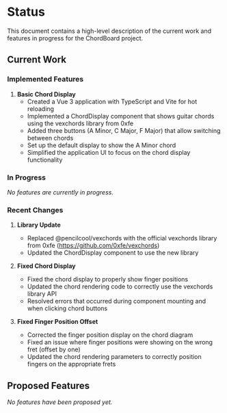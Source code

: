 # Status

This document contains a high-level description of the current work and features in progress for the ChordBoard project.

## Current Work

### Implemented Features

1. **Basic Chord Display**
   - Created a Vue 3 application with TypeScript and Vite for hot reloading
   - Implemented a ChordDisplay component that shows guitar chords using the vexchords library from 0xfe
   - Added three buttons (A Minor, C Major, F Major) that allow switching between chords
   - Set up the default display to show the A Minor chord
   - Simplified the application UI to focus on the chord display functionality

### In Progress

*No features are currently in progress.*

### Recent Changes

1. **Library Update**
   - Replaced @pencilcool/vexchords with the official vexchords library from 0xfe (https://github.com/0xfe/vexchords)
   - Updated the ChordDisplay component to use the new library

2. **Fixed Chord Display**
   - Fixed the chord display to properly show finger positions
   - Updated the chord rendering code to correctly use the vexchords library API
   - Resolved errors that occurred during component mounting and when clicking chord buttons

3. **Fixed Finger Position Offset**
   - Corrected the finger position display on the chord diagram
   - Fixed an issue where finger positions were showing on the wrong fret (offset by one)
   - Updated the chord rendering parameters to correctly position fingers on the appropriate frets

## Proposed Features

*No features have been proposed yet.*
